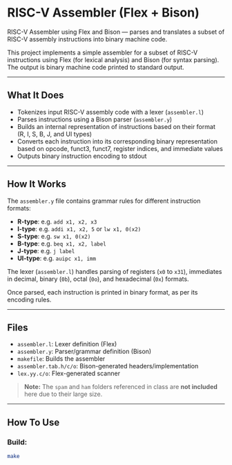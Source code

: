 # RISC-V Assembler (Flex + Bison)

RISC-V Assembler using Flex and Bison — parses and translates a subset of RISC-V assembly instructions into binary machine code.

This project implements a simple assembler for a subset of RISC-V instructions using Flex (for lexical analysis) and Bison (for syntax parsing). The output is binary machine code printed to standard output.

---

## What It Does

- Tokenizes input RISC-V assembly code with a lexer (`assembler.l`)
- Parses instructions using a Bison parser (`assembler.y`)
- Builds an internal representation of instructions based on their format (R, I, S, B, J, and UI types)
- Converts each instruction into its corresponding binary representation based on opcode, funct3, funct7, register indices, and immediate values
- Outputs binary instruction encoding to stdout

---

## How It Works

The `assembler.y` file contains grammar rules for different instruction formats:
- **R-type**: e.g. `add x1, x2, x3`
- **I-type**: e.g. `addi x1, x2, 5` or `lw x1, 0(x2)`
- **S-type**: e.g. `sw x1, 0(x2)`
- **B-type**: e.g. `beq x1, x2, label`
- **J-type**: e.g. `j label`
- **UI-type**: e.g. `auipc x1, imm`

The lexer (`assembler.l`) handles parsing of registers (`x0` to `x31`), immediates in decimal, binary (`0b`), octal (`0o`), and hexadecimal (`0x`) formats.

Once parsed, each instruction is printed in binary format, as per its encoding rules.

---

## Files

- `assembler.l`: Lexer definition (Flex)
- `assembler.y`: Parser/grammar definition (Bison)
- `makefile`: Builds the assembler
- `assembler.tab.h/c/o`: Bison-generated headers/implementation
- `lex.yy.c/o`: Flex-generated scanner

> **Note:** The `spam` and `ham` folders referenced in class are **not included** here due to their large size.

---

## How To Use

### Build:
```bash
make
